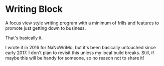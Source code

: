 # Writing Block

A focus view style writing program with a minimum of frills and features to promote just getting down to business.

That's basically it.

I wrote it in 2016 for NaNoWriMo, but it's been basically untouched since early 2017. I don't plan to revisit this unless my local build breaks. Still, if maybe this will be handy for someone, so no reason not to share it!

